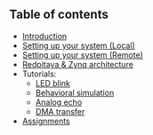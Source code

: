 ## Table of contents
* [Introduction](Introduction)
* [Setting up your system (Local)](Setting-up-your-system)
* [Setting up your system (Remote)](Setting-up-your-system-(Remote-Development-Servers))
* [Redpitaya & Zynq architecture](Redpitaya-&-Zynq-architecture)
* Tutorials:
   * [LED blink](LED-blink)
   * [Behavioral simulation](Behavioral-simulation)
   * [Analog echo](Analog-echo)
   * [DMA transfer](DMA-transfer)
* [Assignments](Assignments)